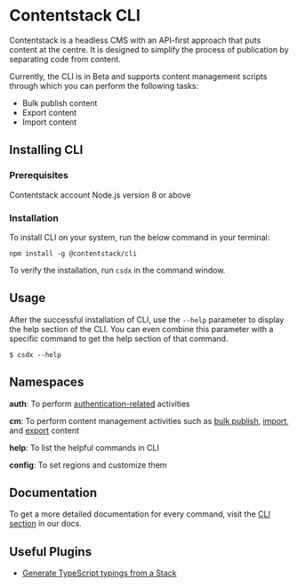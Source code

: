# Contentstack CLI


Contentstack is a headless CMS with an API-first approach that puts content at the centre. It is designed to simplify the process of publication by separating code from content.

Currently, the CLI is in Beta and supports content management scripts through which you can perform the following tasks: 

- Bulk publish content
- Export content 
- Import content

## Installing CLI
### Prerequisites
Contentstack account
Node.js version 8 or above

### Installation
To install CLI on your system, run the below command in your terminal:

```
npm install -g @contentstack/cli 
```

To verify the installation, run `csdx` in the command window.

## Usage
After the successful installation of CLI, use the `--help` parameter to display the help section of the CLI. You can even combine this parameter with a specific command to get the help section of that command. 

```shell
$ csdx --help
```

## Namespaces
**auth**: To perform [authentication-related](/packages/auth) activities

**cm**: To perform content management activities such as [bulk publish](/packages/contentstack-bulk-publish), [import](/packages/contentstack-import), and [export](/packages/contentstack-export) content

**help**: To list the helpful commands in CLI

**config**: To set regions and customize them

## Documentation

To get a more detailed documentation for every command, visit the [CLI section](https://www.contentstack.com/docs/developers/cli) in our docs.

## Useful Plugins

- [Generate TypeScript typings from a Stack](https://github.com/Contentstack-Solutions/contentstack-cli-tsgen)
